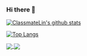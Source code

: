 ### Hi there 👋

[![ClassmateLin's github stats](https://github-readme-stats.vercel.app/api?username=ClassmateLin)](https://github.com/ClassmateLin)


[![Top Langs](https://github-readme-stats.vercel.app/api/top-langs/?username=ClassmateLin)](https://github.com/anuraghazra/github-readme-stats)


<a href="https://github.com/anuraghazra/github-readme-stats">
  <img align="center" src="https://github-readme-stats.vercel.app/api/pin/?username=anuraghazra&repo=github-readme-stats" />
</a>
<a href="https://github.com/anuraghazra/convoychat">
  <img align="center" src="https://github-readme-stats.vercel.app/api/pin/?username=anuraghazra&repo=convoychat" />
</a>


